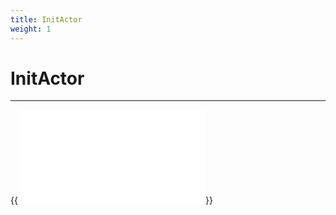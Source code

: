 ```yaml
---
title: InitActor
weight: 1
---
```


# InitActor
---

{{<embed src="/docs/actors/actors/builtin/init/init_actor.go" lang="go">}}
